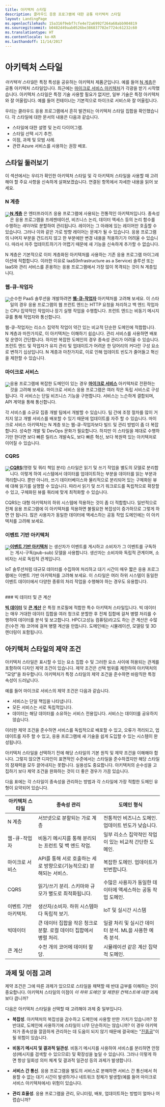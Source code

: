 ```yaml
---
title: 아키텍처 스타일
description: 클라우드 응용 프로그램에 대한 공통 아키텍처 스타일
layout: LandingPage
ms.openlocfilehash: 15a316f9ebf7cfe4e72a6992f264a68abb904819
ms.sourcegitcommit: b0482d49aab0526be386837702e7724c61232c60
ms.translationtype: HT
ms.contentlocale: ko-KR
ms.lasthandoff: 11/14/2017
---
```

# <a name="architecture-styles"></a>아키텍처 스타일

*아키텍처 스타일*은 특정 특성을 공유하는 아키텍처 제품군입니다. 예를 들어 [N 계층][n-tier]은 공통 아키텍처 스타일입니다. 최근에는 [마이크로 서비스 아키텍처][microservices]가 각광을 받기 시작했습니다. 아키텍처 스타일은 특정 기술 사용할 필요가 없지만, 일부 기술은 특정 아키텍처와 잘 어울립니다. 예를 들어 컨테이너는 기본적으로 마이크로 서비스와 잘 어울립니다.  

우리는 클라우드 응용 프로그램에서 흔히 발견되는 아키텍처 스타일 집합을 확인했습니다. 각 스타일에 대한 문서의 내용은 다음과 같습니다.

- 스타일에 대한 설명 및 논리 다이어그램.
- 스타일 선택 시기 추천.
- 이점, 과제 및 모범 사례.
- 관련 Azure 서비스를 사용하는 권장 배포.


## <a name="a-quick-tour-of-the-styles"></a>스타일 둘러보기   

이 섹션에서는 우리가 확인한 아키텍처 스타일 및 각 아키텍처 스타일을 사용할 때 고려해야 할 주요 사항을 신속하게 살펴보겠습니다. 연결된 항목에서 자세한 내용을 읽어 보세요.

### <a name="n-tier"></a>N 계층

<img src="./images/n-tier-sketch.svg" style="float:left; margin-top:6px;"/>

**[N 계층][n-tier]** 은 엔터프라이즈 응용 프로그램에 사용되는 전통적인 아키텍처입니다. 종속성은 응용 프로그램을 프레젠테이션, 비즈니스 논리, 데이터 액세스 등의 논리 함수를 수행하는 *레이어*로 분할하여 관리됩니다. 레이어는 그 아래에 있는 레이어만 호출할 수 있습니다. 그러나 이와 같은 가로 방향 레이어는 문제가 될 수 있습니다. 응용 프로그램의 나머지 부분을 건드리지 않고 한 부분에만 변경 내용을 적용하기가 어려울 수 있습니다. 따라서 자주 업데이트하기가 어렵기 때문에 새 기능을 신속하게 추가할 수 없습니다.

N 계층은 기본적으로 이미 계층화된 아키텍처를 사용하는 기존 응용 프로그램 마이그레이션에 적합합니다. 이러한 이유로 IaaS(Infrastructure as a Service) 솔루션 또는 IaaS와 관리 서비스를 혼용하는 응용 프로그램에서 가장 많이 목격되는 것이 N 계층입니다. 

### <a name="web-queue-worker"></a>웹-큐-작업자

<img src="./images/web-queue-worker-sketch.svg" style="float:left; margin-top:6px;"/>

순수한 PaaS 솔루션을 개발하려면 **[웹-큐-작업자](./web-queue-worker.md)** 아키텍처를 고려해 보세요. 이 스타일의 경우 응용 프로그램의 웹 프런트 엔드는 HTTP 요청을 처리하고 백 엔드 작업자는 CPU 집약적인 작업이나 장기 실행 작업을 수행합니다. 프런트 엔드는 비동기 메시지 큐를 통해 작업자와 통신합니다. 

웹-큐-작업자는 리소스 집약적 작업이 약간 있는 비교적 단순한 도메인에 적합합니다. N 계층과 마찬가지로, 이 아키텍처는 이해하기 쉽습니다. 관리 서비스를 사용하면 배포 및 운영이 간단합니다. 하지만 복잡한 도메인의 경우 종속성 관리가 어려울 수 있습니다. 프런트 엔드 및 작업자가 유지 관리 및 업데이트가 어려운 한 덩어리의 커다란 구성 요소로 변하기 십상입니다. N 계층과 마찬가지로, 이로 인해 업데이트 빈도가 줄어들고 혁신을 제한할 수 있습니다.

### <a name="microservices"></a>마이크로 서비스

<img src="./images/microservices-sketch.svg" style="float:left; margin-top:6px;"/>

응용 프로그램에 복잡한 도메인이 있는 경우 **[마이크로 서비스][microservices]** 아키텍처로 전환하는 것을 고려해 보세요. 마이크로 서비스 응용 프로그램은 여러 작은 독립 서비스로 구성됩니다. 각 서비스는 단일 비즈니스 기능을 구현합니다. 서비스는 느슨하게 결합되며, API 계약을 통해 통신합니다.

각 서비스를 소규모 집중 개발 팀에서 개발할 수 있습니다. 팀 간에 조정 절차를 많이 거치지 않고 개별 서비스를 배포할 수 있기 때문에 업데이트를 자주 할 수 있습니다. 마이크로 서비스 아키텍처는 N 계층 또는 웹-큐-작업자보다 빌드 및 관리 방법이 좀 더 복잡합니다. 성숙한 개발 및 DevOps 문화가 필요합니다. 하지만 이 스타일을 제대로 수행하기만 한다면 보다 빠른 릴리스 개발속도, 보다 빠른 혁신, 보다 복원력 있는 아키텍처로 이어질 수 있습니다. 

### <a name="cqrs"></a>CQRS

<img src="./images/cqrs-sketch.svg" style="float:left; margin-top:6px;"/>

**[CQRS](./cqrs.md)**(명령 및 쿼리 책임 분리) 스타일은 읽기 및 쓰기 작업을 별도의 모델로 분리합니다. 이렇게 하여 시스템에서 데이터를 업데이트하는 부분을 데이터를 읽는 부분과 격리합니다. 뿐만 아니라, 쓰기 데이터베이스와 물리적으로 분리되어 있는 구체화된 뷰에 대해 읽기를 실행할 수 있습니다. 따라서 읽기 및 쓰기 워크로드를 독립적으로 확장할 수 있고, 구체화된 뷰를 쿼리에 맞게 최적화할 수 있습니다.

CQRS는 대형 아키텍처의 하위 시스템에 적용하는 것이 좀 더 적합합니다. 일반적으로 전체 응용 프로그램에 이 아키텍처를 적용하면 불필요한 복잡성이 증가하므로 그렇게 하면 안 됩니다. 많은 사용자가 동일한 데이터에 액세스하는 공동 작업 도메인에는 이 아키텍처를 고려해 보세요.

### <a name="event-driven-architecture"></a>이벤트 기반 아키텍처 

<img src="./images/event-driven-sketch.svg" style="float:left; margin-top:6px;"/>

**[이벤트 기반 아키텍처](./event-driven.md)** 는 생산자가 이벤트를 게시하고 소비자가 그 이벤트를 구독하는 게시-구독(pub-sub) 모델을 사용합니다. 생산자는 소비자와 독립적 관계이며, 소비자는 서로 독립적 관계입니다. 

IoT 솔루션처럼 대규모 데이터를 수집하여 처리하고 대기 시간이 매우 짧은 응용 프로그램에는 이벤트 기반 아키텍처를 고려해 보세요. 이 스타일은 여러 하위 시스템이 동일한 이벤트 데이터에서 다양한 종류의 처리 작업을 수행해야 하는 경우도 유용합니다.

<br />
### <a name="big-data-big-compute"></a>빅 데이터 및 큰 계산

**[빅 데이터](./big-data.md)** 및 **[큰 계산](./big-compute.md)** 은 특정 프로필에 적합한 특수 아키텍처 스타일입니다. 빅 데이터는 매우 거대한 데이터 집합을 여러 청크로 분할한 후 전체 집합에 걸쳐 병렬 처리를 수행하여 데이터를 분석 및 보고합니다. HPC(고성능 컴퓨팅)라고도 하는 큰 계산은 수많은(수천 개) 코어에 걸쳐 병렬 계산을 만듭니다. 도메인에는 시뮬레이션, 모델링 및 3D 렌더링이 포함됩니다.

## <a name="architecture-styles-as-constraints"></a>아키텍처 스타일의 제약 조건

아키텍처 스타일은 표시할 수 있는 요소 집합 수 및 그러한 요소 사이에 허용되는 관계를 포함하여 디자인 제약 조건이 있습니다. 제약 조건은 선택 범위를 제한하여 아키텍처의 "모양"을 좌우합니다. 아키텍처가 특정 스타일의 제약 조건을 준수하면 바람직한 특정 속성이 드러납니다. 

예를 들어 마이크로 서비스의 제약 조건은 다음과 같습니다. 

- 서비스는 단일 책임을 나타냅니다. 
- 모든 서비스는 서로 독립적입니다. 
- 데이터는 해당 데이터를 소유하는 서비스 전용입니다. 서비스는 데이터를 공유하지 않습니다.

이러한 제약 조건을 준수하면 서비스를 독립적으로 배포할 수 있고, 오류가 격리되고, 업데이트를 자주 할 수 있고, 응용 프로그램에 새 기술을 쉽게 도입할 수 있는 시스템이 완성됩니다.

아키텍처 스타일을 선택하기 전에 해당 스타일의 기본 원칙 및 제약 조건을 이해해야 합니다. 그렇지 않으면 디자인이 표면적인 수준에서는 스타일을 준수하겠지만 해당 스타일의 잠재력을 모두 끌어내지는 못합니다. 실용성도 중요합니다. 아키텍처의 순수성을 고집하기 보다 제약 조건을 완화하는 것이 더 좋은 경우가 가끔 있습니다.


다음 표에는 각 스타일이 종속성을 관리하는 방법과 각 스타일에 가장 적합한 도메인 유형이 요약되어 있습니다.

| 아키텍처 스타일 |  종속성 관리 | 도메인 형식 |
|--------------------|------------------------|-------------|
| N 계층 | 서브넷으로 분할되는 가로 계층 | 전통적인 비즈니스 도메인. 업데이트 빈도가 낮습니다. |
| 웹-큐-작업자 | 비동기 메시지를 통해 분리되는 프런트 및 백 엔드 작업. | 일부 리소스 집약적인 작업이 있는 비교적 간단한 도메인. |
| 마이크로 서비스 | API를 통해 서로 호출하는 세로 방향으로(기능적으로) 분해되는 서비스. | 복잡한 도메인. 업데이트가 빈번합니다. |
| CQRS | 읽기/쓰기 분리. 스키마와 규모가 별도로 최적화됩니다. | 수많은 사용자가 동일한 데이터에 액세스하는 공동 작업 도메인. |
| 이벤트 기반 아키텍처. | 생산자/소비자. 하위 시스템마다 독립적 보기. | IoT 및 실시간 시스템 |
| 빅데이터 | 큰 데이터 집합을 작은 청크로 분할. 로컬 데이터 집합에서 병렬 처리. | 일괄 처리 및 실시간 데이터 분석. ML을 사용한 예측 분석. |
| 큰 계산| 수천 개의 코어에 데이터 할당. | 시뮬레이션 같은 계산 집약적 도메인. |


## <a name="consider-challenges-and-benefits"></a>과제 및 이점 고려

제약 조건은 그에 따른 과제가 있으므로 스타일을 채택할 때 반대 급부를 이해하는 것이 중요합니다. 아키텍처 스타일의 이점이 *이 하위 도메인 및 제한된 컨텍스트에 대한* 과제보다 큽니까? 

다음은 아키텍처 스타일을 선택할 때 고려해야 과제 중 일부입니다.

- **복잡성**. 아키텍처의 복잡성을 감수하고 도메인에 사용할 만한 가치가 있습니까? 정반대로, 도메인에 사용하기에 스타일이 너무 단순하지는 않습니까? 이 경우 아키텍처가 종속성을 깔끔하게 관리하는 데 도움이 되지 않기 때문에 결국에는 "[진흙공][ball-of-mud]"이 될 위험이 있습니다.

- **비동기 메시지 및 결과적 일관성**. 비동기 메시지를 사용하여 서비스를 분리하면 안정성(메시지를 검색할 수 있으므로) 및 확장성을 높일 수 있습니다. 그러나 이렇게 하면 항상 일회성 의미 체계 및 결과적 일관성 등의 과제가 발생합니다.

- **서비스 간 통신**. 응용 프로그램을 별도의 서비스로 분해하면 서비스 간 통신에서 허용할 수 없는 대기 시간이 발생하거나 네트워크 정체가 발생할(예를 들어 마이크로 서비스 아키텍처에서) 위험이 있습니다. 

- **관리 효율성**. 응용 프로그램을 관리, 모니터링, 배포, 업데이트하는 방법이 얼마나 어렵습니까?


[ball-of-mud]: https://en.wikipedia.org/wiki/Big_ball_of_mud
[microservices]: ./microservices.md
[n-tier]: ./n-tier.md